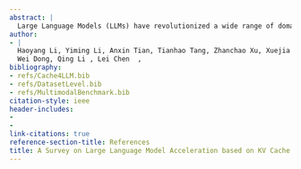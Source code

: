 ```yaml
---
abstract: |
  Large Language Models (LLMs) have revolutionized a wide range of domains such as natural language processing, computer vision, and multi-modal tasks due to their ability to comprehend context and perform logical reasoning. However, the computational and memory demands of LLMs, particularly during inference, pose significant challenges when scaling them to real-world, long-context, and real-time applications. Key-Value (KV) cache management has emerged as a critical optimization technique for accelerating LLM inference by reducing redundant computations and improving memory utilization. This survey provides a comprehensive overview of KV cache management strategies for LLM acceleration, categorizing them into token-level, model-level, and system-level optimizations. Token-level strategies include KV cache selection, budget allocation, merging, quantization, and low-rank decomposition, while model-level optimizations focus on architectural innovations and attention mechanisms to enhance KV reuse. System-level approaches address memory management, scheduling, and hardware-aware designs to improve efficiency across diverse computing environments. Additionally, the survey provides an overview of both text and multimodal datasets and benchmarks used to evaluate these strategies. By presenting detailed taxonomies and comparative analyses, this work aims to offer useful insights for researchers and practitioners to support the development of efficient and scalable KV cache management techniques, contributing to the practical deployment of LLMs in real-world applications. The curated paper list for KV cache management is in: <https://github.com/TreeAI-Lab/Awesome-KV-Cache-Management>.
author:
- |
  Haoyang Li, Yiming Li, Anxin Tian, Tianhao Tang, Zhanchao Xu, Xuejia Chen, Nicole Hu,  
  Wei Dong, Qing Li , Lei Chen  ,
bibliography:
- refs/Cache4LLM.bib
- refs/DatasetLevel.bib
- refs/MultimodalBenchmark.bib
citation-style: ieee
header-includes:
- 
- 
link-citations: true
reference-section-title: References
title: A Survey on Large Language Model Acceleration based on KV Cache Management
---
```






